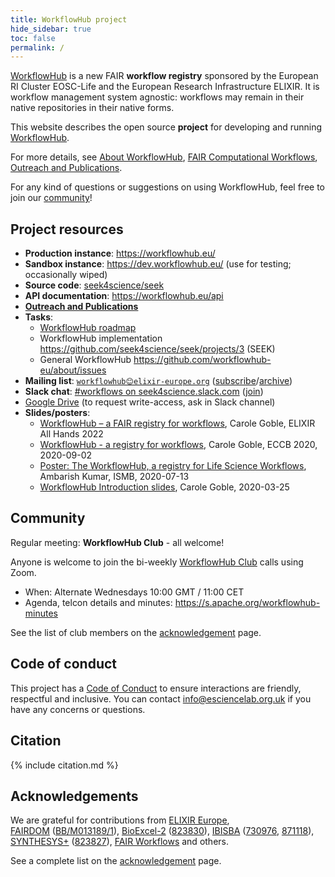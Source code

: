 ```yaml
---
title: WorkflowHub project
hide_sidebar: true
toc: false
permalink: /
---
```


[WorkflowHub](https://workflowhub.eu/) is a new FAIR **workflow registry** sponsored by the European RI Cluster EOSC-Life and the European Research Infrastructure ELIXIR. It is workflow management system agnostic: workflows may remain in their native repositories in their native forms.

This website describes the open source **project** for developing and running [WorkflowHub](https://workflowhub.eu/).

For more details, see [About WorkflowHub](/project), [FAIR Computational Workflows](https://workflows.community/groups/fair/), [Outreach and Publications](/project/outreach).

For any kind of questions or suggestions on using WorkflowHub, feel free to join our [community](/project/community)!

## Project resources

* **Production instance**: <https://workflowhub.eu/> 
* **Sandbox instance**: <https://dev.workflowhub.eu/> (use for testing; occasionally wiped)
* **Source code**: [seek4science/seek](https://github.com/seek4science/seek) 
* **API documentation**: <https://workflowhub.eu/api>
* **[Outreach and Publications](/project/outreach/)**
* **Tasks**: 
  * [WorkflowHub roadmap](/project/roadmap)
  * WorkflowHub implementation <https://github.com/seek4science/seek/projects/3> (SEEK)
  * General WorkflowHub <https://github.com/workflowhub-eu/about/issues>
* **Mailing list**: [`workflowhub😊elixir-europe.org`](https://lists.elixir-europe.org/mailman/listinfo/workflowhub_elixir-europe.org) ([subscribe](https://lists.elixir-europe.org/mailman/listinfo/workflowhub_elixir-europe.org)/[archive](https://mail.elixir-europe.org/pipermail/workflowhub_elixir-europe.org/))
* **Slack chat**:  [#workflows on seek4science.slack.com](https://seek4science.slack.com/archives/CPLLVV94L) ([join](https://join.slack.com/t/seek4science/shared_invite/zt-csqh94qb-kf~kFbZxuHl1Hpxhbc8avw))
* [Google Drive](https://drive.google.com/drive/folders/1_bZ63W4oRtWL5OnWJNYvE4u3A27VyGGe)
 (to request write-access, ask in Slack channel) 
* **Slides/posters**:
  * [WorkflowHub – a FAIR registry for workflows](https://doi.org/10.7490/f1000research.1118984.1), Carole Goble, ELIXIR All Hands 2022
  * [WorkflowHub - a registry for workflows](https://doi.org/10.5281/zenodo.4012124), Carole Goble, ECCB 2020, 2020-09-02
  * [Poster: The WorkflowHub, a registry for Life Science Workflows](https://workflowhub.eu/presentations/1), Ambarish Kumar, ISMB, 2020-07-13
  * [WorkflowHub Introduction slides](https://drive.google.com/open?id=1hfBAjjRnL9jGoxHEvq66Wo-wuKqouR3C), Carole Goble, 2020-03-25

## Community

Regular meeting: **WorkflowHub Club** - all welcome!

Anyone is welcome to join the bi-weekly [WorkflowHub Club](/project/community) calls using Zoom.

* When: Alternate Wednesdays 10:00 GMT / 11:00 CET 
* Agenda, telcon details and minutes: <https://s.apache.org/workflowhub-minutes>

See the list of club members on the [acknowledgement](/project/acknowledgements) page.

## Code of conduct

This project has a [Code of Conduct](https://github.com/workflowhub-eu/about/blob/master/CODE_OF_CONDUCT.md) to ensure interactions are friendly, respectful and inclusive. You can contact <info@esciencelab.org.uk> if you have any concerns or questions.

## Citation

{% include citation.md %}

## Acknowledgements

We are grateful for contributions from [ELIXIR Europe](https://elixir-europe.org/),  
[FAIRDOM](http://fair-dom.org) ([BB/M013189/1](https://bbsrc.ukri.org/research/grants/grants/AwardDetails.aspx?FundingReference=BB/M013189/1)), 
[BioExcel-2](https://bioexcel.eu/) ([823830](https://cordis.europa.eu/project/id/823830)), 
[IBISBA](https://www.ibisba.eu/) ([730976](https://cordis.europa.eu/project/id/730976), 
[871118](https://cordis.europa.eu/project/id/871118)), 
[SYNTHESYS+](https://www.synthesys.info/) ([823827](https://cordis.europa.eu/project/id/823827)), 
[FAIR Workflows](https://fair-workflows.github.io/project.html) and others. 

<!-- NOTE: Always update list above AND the acknowledgements.md page -->

See a complete list on the [acknowledgement](/project/acknowledgements) page.
